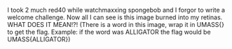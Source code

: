 I took 2 much red40 while watchmaxxing spongebob and I forgor to write a welcome challenge. Now all I can see is this image burned into my retinas. WHAT DOES IT MEAN!?! (There is a word in this image, wrap it in UMASS{} to get the flag. Example: if the word was ALLIGATOR the flag would be UMASS{ALLIGATOR})
